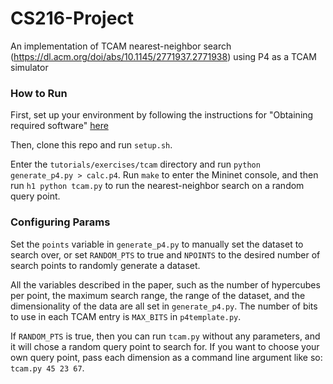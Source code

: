 # CS216-Project
An implementation of TCAM nearest-neighbor search (https://dl.acm.org/doi/abs/10.1145/2771937.2771938) using P4 as a TCAM simulator

### How to Run

First, set up your environment by following the instructions for "Obtaining required software" [here](http://https://github.com/p4lang/tutorials "here:")

Then, clone this repo and run `setup.sh`.

Enter the `tutorials/exercises/tcam` directory and run `python generate_p4.py > calc.p4`. Run `make` to enter the Mininet console, and then run `h1 python tcam.py` to run the nearest-neighbor search on a random query point.

### Configuring Params
Set the `points` variable in `generate_p4.py` to manually set the dataset to search over, or set `RANDOM_PTS` to true and `NPOINTS` to the desired number of search points to randomly generate a dataset.

All the variables described in the paper, such as the number of hypercubes per point, the maximum search range, the range of the dataset, and the dimensionality of the data are all set in `generate_p4.py`. The number of bits to use in each TCAM entry is `MAX_BITS` in `p4template.py`.

If `RANDOM_PTS` is true, then you can run `tcam.py` without any parameters, and it will chose a random query point to search for. If you want to choose your own query point, pass each dimension as a command line argument like so: `tcam.py 45 23 67`.
